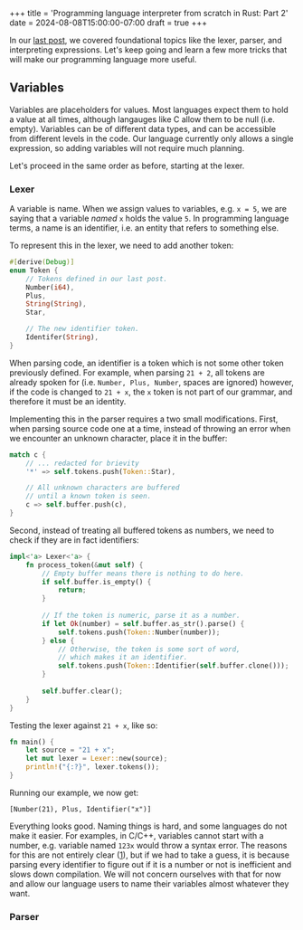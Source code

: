 +++ 
title = 'Programming language interpreter from scratch in Rust: Part 2'
date = 2024-08-08T15:00:00-07:00
draft = true
+++

In our [last post](/posts/programming-language-interpreter-from-scratch-part-1), we covered foundational topics like the lexer, parser, and interpreting expressions. Let's keep going and learn a few more tricks that will make our programming language more useful.

## Variables

Variables are placeholders for values. Most languages expect them to hold a value at all times, although langauges like C allow them to be null (i.e. empty). Variables can be of different data types, and can be accessible from different levels in the code. Our language currently only allows a single expression, so adding variables will not require much planning.

Let's proceed in the same order as before, starting at the lexer.

### Lexer

A variable is name. When we assign values to variables, e.g. `x = 5`, we are saying that a variable _named_ `x` holds the value `5`. In programming language terms, a name is an identifier, i.e. an entity that refers to something else.

To represent this in the lexer, we need to add another token:

```rust
#[derive(Debug)]
enum Token {
    // Tokens defined in our last post.
    Number(i64),
    Plus,
    String(String),
    Star,

    // The new identifier token.
    Identifer(String),
}
```

When parsing code, an identifier is a token which is not some other token previously defined. For example, when parsing `21 + 2`, all tokens are already spoken for (i.e. `Number, Plus, Number`, spaces are ignored) however, if the code is changed to `21 + x`, the `x` token is not part of our grammar, and  therefore it must be an identity.

Implementing this in the parser requires a two small modifications. First, when parsing source code one at a time, instead of throwing an error when we encounter an unknown character, place it in the buffer:

```rust
match c {
    // ... redacted for brievity
    '*' => self.tokens.push(Token::Star),

    // All unknown characters are buffered
    // until a known token is seen.
    c => self.buffer.push(c),
}
```

Second, instead of treating all buffered tokens as numbers, we need to check if they are in fact identifiers:

```rust
impl<'a> Lexer<'a> {
    fn process_token(&mut self) {
        // Empty buffer means there is nothing to do here.
        if self.buffer.is_empty() {
            return;
        }
        
        // If the token is numeric, parse it as a number.
        if let Ok(number) = self.buffer.as_str().parse() {
            self.tokens.push(Token::Number(number));
        } else {
            // Otherwise, the token is some sort of word,
            // which makes it an identifier.
            self.tokens.push(Token::Identifier(self.buffer.clone()));
        }
        
        self.buffer.clear();
    }
}
```

Testing the lexer against `21 + x`, like so:

```rust
fn main() {
    let source = "21 + x";
    let mut lexer = Lexer::new(source);
    println!("{:?}", lexer.tokens());
}
```

Running our example, we now get:

```
[Number(21), Plus, Identifier("x")]
```

Everything looks good. Naming things is hard, and some languages do not make it easier. For examples, in C/C++, variables cannot start with a number, e.g. variable named `123x` would throw a syntax error. The reasons for this are not entirely clear ([1]), but if we had to take a guess, it is because parsing every identifier to figure out if it is a number or not is inefficient and slows down compilation. We will not concern ourselves with that for now and allow our language users to name their variables almost whatever they want.


### Parser


[1]: https://stackoverflow.com/questions/342152/why-cant-variable-names-start-with-numbers
